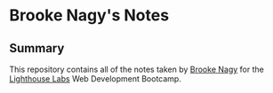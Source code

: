 # Brooke Nagy's Notes 

## Summary 
This repository contains all of the notes taken by [Brooke Nagy](https://github.com/BrookeNagy123) for the [Lighthouse Labs](https://www.lighthouselabs.ca/) Web Development Bootcamp. 